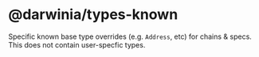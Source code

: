 # @darwinia/types-known

Specific known base type overrides (e.g. `Address`, etc) for chains & specs. This does not contain user-specfic types.
